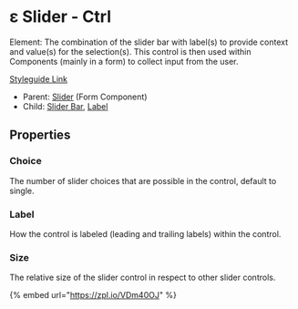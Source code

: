 # ε Slider - Ctrl

Element: The combination of the slider bar with label(s) to provide context and value(s) for the selection(s). This control is then used within Components (mainly in a form) to collect input from the user.

[Styleguide Link](https://zpl.io/bPyYrjy)

* Parent: [Slider](./) (Form Component)
* Child: [Slider Bar](sliderbar/), [Label](../label.md)

## Properties

### Choice

The number of slider choices that are possible in the control, default to single.

### Label

How the control is labeled (leading and trailing labels) within the control.

### Size

The relative size of the slider control in respect to other slider controls.

{% embed url="https://zpl.io/VDm40OJ" %}
